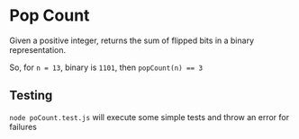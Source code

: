 # Pop Count

Given a positive integer, returns the sum of flipped bits in a binary representation.

So, for `n = 13`, binary is `1101`, then `popCount(n) == 3`

## Testing

`node poCount.test.js` will execute some simple tests and throw an error for failures

